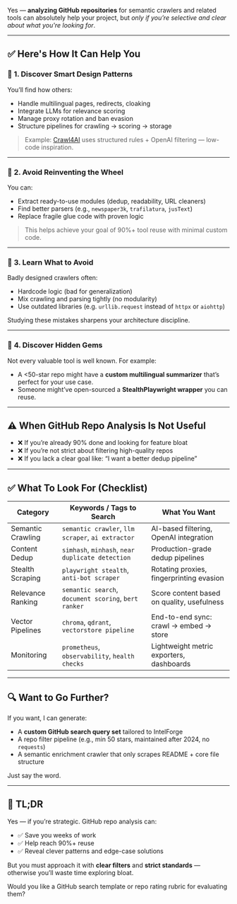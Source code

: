 Yes — **analyzing GitHub repositories** for semantic crawlers and related tools can absolutely help your project, but *only if you’re selective and clear about what you're looking for*.

---

## ✅ Here's How It **Can Help You**

### 🧠 **1. Discover Smart Design Patterns**

You’ll find how others:

* Handle multilingual pages, redirects, cloaking
* Integrate LLMs for relevance scoring
* Manage proxy rotation and ban evasion
* Structure pipelines for crawling → scoring → storage

> Example: [Crawl4AI](https://github.com/n1try/crawl4ai) uses structured rules + OpenAI filtering — low-code inspiration.

---

### 🔧 **2. Avoid Reinventing the Wheel**

You can:

* Extract ready-to-use modules (dedup, readability, URL cleaners)
* Find better parsers (e.g., `newspaper3k`, `trafilatura`, `jusText`)
* Replace fragile glue code with proven logic

> This helps achieve your goal of 90%+ tool reuse with minimal custom code.

---

### 🔬 **3. Learn What to Avoid**

Badly designed crawlers often:

* Hardcode logic (bad for generalization)
* Mix crawling and parsing tightly (no modularity)
* Use outdated libraries (e.g. `urllib.request` instead of `httpx` or `aiohttp`)

Studying these mistakes sharpens your architecture discipline.

---

### 🧭 **4. Discover Hidden Gems**

Not every valuable tool is well known. For example:

* A <50-star repo might have a **custom multilingual summarizer** that’s perfect for your use case.
* Someone might’ve open-sourced a **StealthPlaywright wrapper** you can reuse.

---

## ⚠️ When GitHub Repo Analysis Is **Not Useful**

* ❌ If you’re already 90% done and looking for feature bloat
* ❌ If you’re not strict about filtering high-quality repos
* ❌ If you lack a clear goal like: “I want a better dedup pipeline”

---

## ✅ What To Look For (Checklist)

| Category          | Keywords / Tags to Search                            | What You Want                              |
| ----------------- | ---------------------------------------------------- | ------------------------------------------ |
| Semantic Crawling | `semantic crawler`, `llm scraper`, `ai extractor`    | AI-based filtering, OpenAI integration     |
| Content Dedup     | `simhash`, `minhash`, `near duplicate detection`     | Production-grade dedup pipelines           |
| Stealth Scraping  | `playwright stealth`, `anti-bot scraper`             | Rotating proxies, fingerprinting evasion   |
| Relevance Ranking | `semantic search`, `document scoring`, `bert ranker` | Score content based on quality, usefulness |
| Vector Pipelines  | `chroma`, `qdrant`, `vectorstore pipeline`           | End-to-end sync: crawl → embed → store     |
| Monitoring        | `prometheus`, `observability`, `health checks`       | Lightweight metric exporters, dashboards   |

---

## 🔍 Want to Go Further?

If you want, I can generate:

* A **custom GitHub search query set** tailored to IntelForge
* A repo filter pipeline (e.g., min 50 stars, maintained after 2024, no `requests`)
* A semantic enrichment crawler that only scrapes README + core file structure

Just say the word.

---

## 🧠 TL;DR

Yes — if you’re strategic.
GitHub repo analysis can:

* ✅ Save you weeks of work
* ✅ Help reach 90%+ reuse
* ✅ Reveal clever patterns and edge-case solutions

But you must approach it with **clear filters** and **strict standards** — otherwise you’ll waste time exploring bloat.

Would you like a GitHub search template or repo rating rubric for evaluating them?
